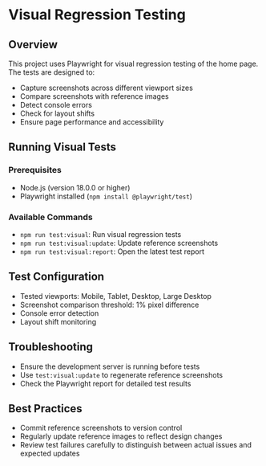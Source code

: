 # Visual Regression Testing

## Overview
This project uses Playwright for visual regression testing of the home page. The tests are designed to:
- Capture screenshots across different viewport sizes
- Compare screenshots with reference images
- Detect console errors
- Check for layout shifts
- Ensure page performance and accessibility

## Running Visual Tests

### Prerequisites
- Node.js (version 18.0.0 or higher)
- Playwright installed (`npm install @playwright/test`)

### Available Commands
- `npm run test:visual`: Run visual regression tests
- `npm run test:visual:update`: Update reference screenshots
- `npm run test:visual:report`: Open the latest test report

## Test Configuration
- Tested viewports: Mobile, Tablet, Desktop, Large Desktop
- Screenshot comparison threshold: 1% pixel difference
- Console error detection
- Layout shift monitoring

## Troubleshooting
- Ensure the development server is running before tests
- Use `test:visual:update` to regenerate reference screenshots
- Check the Playwright report for detailed test results

## Best Practices
- Commit reference screenshots to version control
- Regularly update reference images to reflect design changes
- Review test failures carefully to distinguish between actual issues and expected updates